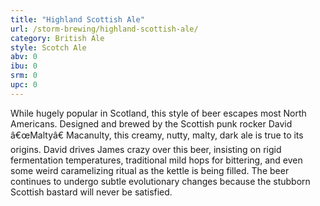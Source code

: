 ```yaml
---
title: "Highland Scottish Ale"
url: /storm-brewing/highland-scottish-ale/
category: British Ale
style: Scotch Ale
abv: 0
ibu: 0
srm: 0
upc: 0
---
```

While hugely popular in Scotland, this style of beer escapes most North Americans. Designed and brewed by the Scottish punk rocker David â€œMaltyâ€ Macanulty, this creamy, nutty, malty, dark ale is true to its origins. David drives James crazy over this beer, insisting on rigid fermentation temperatures, traditional mild hops for bittering, and even some weird caramelizing ritual as the kettle is being filled. The beer continues to undergo subtle evolutionary changes because the stubborn Scottish bastard will never be satisfied.

